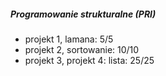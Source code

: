 ##### Programowanie strukturalne (PRI)
* projekt 1, lamana: 5/5
* projekt 2, sortowanie: 10/10
* projekt 3, projekt 4: lista: 25/25